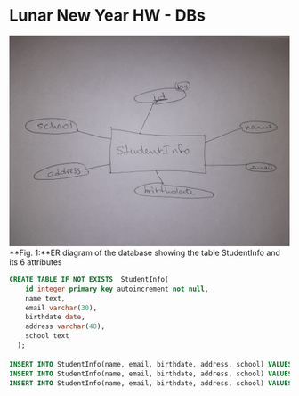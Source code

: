 # Lunar New Year HW - DBs
![alt text](LunarERdiagram.jpg) <br>
**Fig. 1:**ER diagram of the database showing the table StudentInfo and its 6 attributes
```sql
CREATE TABLE IF NOT EXISTS  StudentInfo(
    id integer primary key autoincrement not null,
    name text,
    email varchar(30),
    birthdate date,
    address varchar(40),
    school text
  );

INSERT INTO StudentInfo(name, email, birthdate, address, school) VALUES('Carlos', 'carlosb@gmail.com', '2009-02-09', '23 something street','Lake School');
INSERT INTO StudentInfo(name, email, birthdate, address, school) VALUES('Marie', 'mariera@gmail.com', '1995-06-11', '9 this street','St. Louis School');
INSERT INTO StudentInfo(name, email, birthdate, address, school) VALUES('Bob', 'bobob@gmail.com', '2001-05-10', '56 blabla av.','Westhigh School')
```
